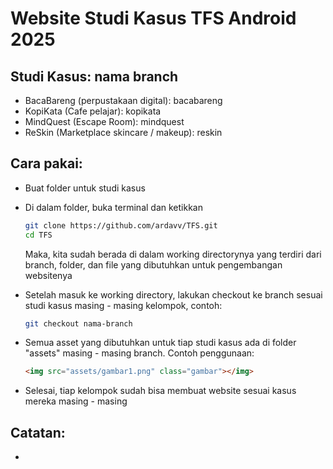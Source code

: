 # Website Studi Kasus TFS Android 2025

## Studi Kasus: nama branch
- BacaBareng (perpustakaan digital): bacabareng
- KopiKata (Cafe pelajar): kopikata
- MindQuest (Escape Room): mindquest
- ReSkin (Marketplace skincare / makeup): reskin

## Cara pakai:
- Buat folder untuk studi kasus
- Di dalam folder, buka terminal dan ketikkan
  ```bash
  git clone https://github.com/ardavv/TFS.git
  cd TFS
  ```
  Maka, kita sudah berada di dalam working directorynya yang terdiri dari branch, folder, dan file yang dibutuhkan untuk pengembangan websitenya
  
- Setelah masuk ke working directory, lakukan checkout ke branch sesuai studi kasus masing - masing kelompok, contoh:
  ``` bash
  git checkout nama-branch
  ```
- Semua asset yang dibutuhkan untuk tiap studi kasus ada di folder "assets" masing - masing branch. Contoh penggunaan:
  ``` html
  <img src="assets/gambar1.png" class="gambar"></img>
- Selesai, tiap kelompok sudah bisa membuat website sesuai kasus mereka masing - masing

## Catatan:
- 
